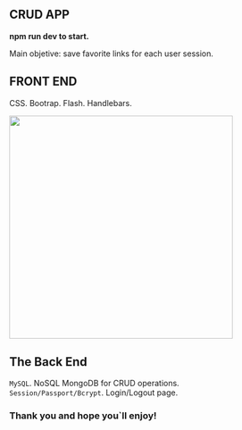 ## CRUD APP 

**npm run dev to start.**

Main objetive: save favorite links for each user session. 

## FRONT END

CSS.  Bootrap. Flash. Handlebars. 

<img src="/public/img/readmelogin.png" width="400">

## The Back End

`MySQL`.  NoSQL MongoDB for  CRUD operations.<br />
`Session/Passport/Bcrypt`.  Login/Logout page.<br />

### Thank you and hope you`ll enjoy!
